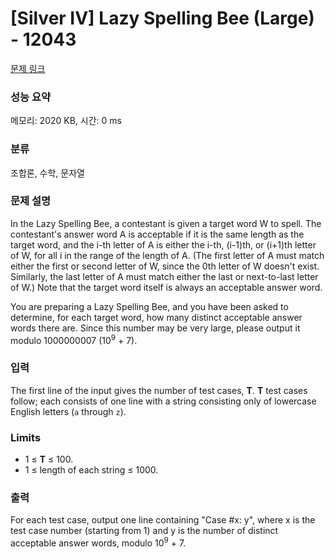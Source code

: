 # [Silver IV] Lazy Spelling Bee (Large) - 12043 

[문제 링크](https://www.acmicpc.net/problem/12043) 

### 성능 요약

메모리: 2020 KB, 시간: 0 ms

### 분류

조합론, 수학, 문자열

### 문제 설명

<p>In the Lazy Spelling Bee, a contestant is given a target word W to spell. The contestant's answer word A is acceptable if it is the same length as the target word, and the i-th letter of A is either the i-th, (i-1)th, or (i+1)th letter of W, for all i in the range of the length of A. (The first letter of A must match either the first or second letter of W, since the 0th letter of W doesn't exist. Similarly, the last letter of A must match either the last or next-to-last letter of W.) Note that the target word itself is always an acceptable answer word.</p>

<p>You are preparing a Lazy Spelling Bee, and you have been asked to determine, for each target word, how many distinct acceptable answer words there are. Since this number may be very large, please output it modulo 1000000007 (10<sup>9</sup> + 7).</p>

### 입력 

 <p>The first line of the input gives the number of test cases, <strong>T</strong>. <strong>T</strong> test cases follow; each consists of one line with a string consisting only of lowercase English letters (<code>a</code> through <code>z</code>).</p>

<h3>Limits</h3>

<ul>
	<li>1 ≤ <strong>T</strong> ≤ 100.</li>
	<li>1 ≤ length of each string ≤ 1000.</li>
</ul>

### 출력 

 <p>For each test case, output one line containing "Case #x: y", where x is the test case number (starting from 1) and y is the number of distinct acceptable answer words, modulo 10<sup>9</sup> + 7.</p>

